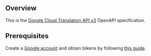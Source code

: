 ## Overview
This is the [Google Cloud Translation API v3](https://cloud.google.com/translate/docs/quickstarts) OpenAPI specification.
## Prerequisites

  Create a [Google account](https://accounts.google.com/signup) and obtain tokens by following [this guide](https://developers.google.com/identity/protocols/oauth2).
